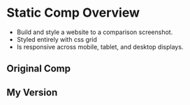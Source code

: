 # Static Comp Overview
* Build and style a website to a comparison screenshot.
* Styled entirely with css grid
* Is responsive across mobile, tablet, and desktop displays.

## Original Comp

## My Version
